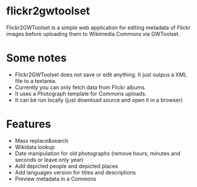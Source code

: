 flickr2gwtoolset
================

Flickr2GWToolset is a simple web application for editing metadata of Flickr images before uploading them to Wikimedia Commons via GWToolset. 

Some notes
==========

- Flickr2GWToolset does not save or edit anything. It just outpus a XML file to a textarea.
- Currently you can only fetch data from Flickr albums.
- It uses a Photograph template for Commons uploads.
- It can be run locally (just download source and open it in a browser) 

Features
========

- Mass replace&search
- Wikidata lookup
- Date manipulation for old photographs (remove hours, minutes and seconds or leave only year)
- Add depicted people and depicted places
- Add languages version for titles and descriptions
- Preview metadata in a Commons

